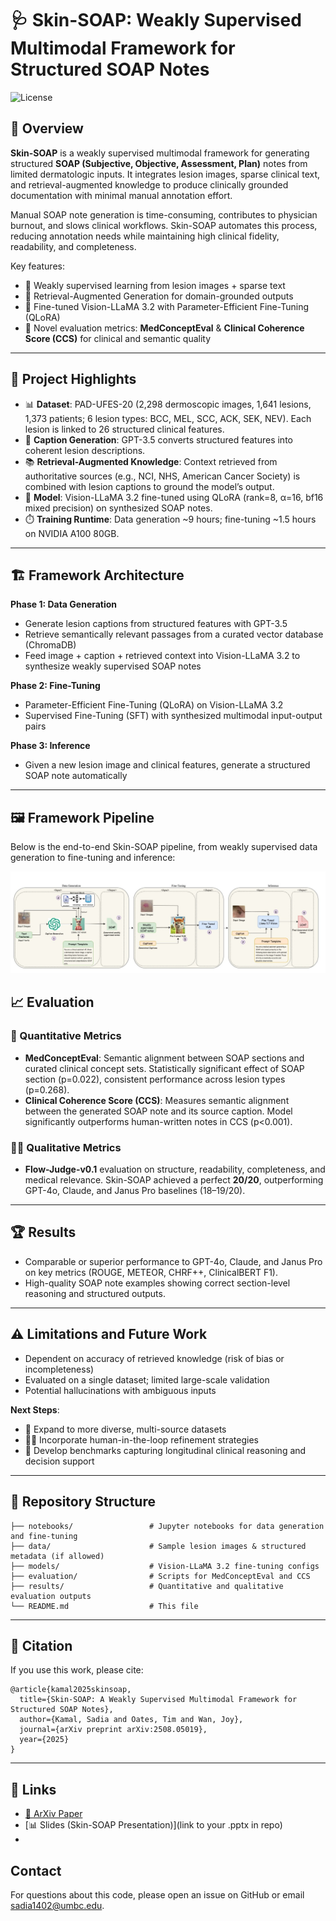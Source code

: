 # 🩺 Skin-SOAP: Weakly Supervised Multimodal Framework for Structured SOAP Notes  

![License](https://img.shields.io/badge/license-MIT-blue)  


## 🌟 Overview  
**Skin-SOAP** is a weakly supervised multimodal framework for generating structured **SOAP (Subjective, Objective, Assessment, Plan)** notes from limited dermatologic inputs. It integrates lesion images, sparse clinical text, and retrieval-augmented knowledge to produce clinically grounded documentation with minimal manual annotation effort.

Manual SOAP note generation is time-consuming, contributes to physician burnout, and slows clinical workflows. Skin-SOAP automates this process, reducing annotation needs while maintaining high clinical fidelity, readability, and completeness.  

Key features:
- 🔹 Weakly supervised learning from lesion images + sparse text  
- 🔹 Retrieval-Augmented Generation for domain-grounded outputs  
- 🔹 Fine-tuned Vision-LLaMA 3.2 with Parameter-Efficient Fine-Tuning (QLoRA)  
- 🔹 Novel evaluation metrics: **MedConceptEval** & **Clinical Coherence Score (CCS)** for clinical and semantic quality  

---

## 🚀 Project Highlights  
- 📊 **Dataset**: PAD-UFES-20 (2,298 dermoscopic images, 1,641 lesions, 1,373 patients; 6 lesion types: BCC, MEL, SCC, ACK, SEK, NEV). Each lesion is linked to 26 structured clinical features.  
- 📝 **Caption Generation**: GPT-3.5 converts structured features into coherent lesion descriptions.  
- 📚 **Retrieval-Augmented Knowledge**: Context retrieved from authoritative sources (e.g., NCI, NHS, American Cancer Society) is combined with lesion captions to ground the model’s output.  
- 🤖 **Model**: Vision-LLaMA 3.2 fine-tuned using QLoRA (rank=8, α=16, bf16 mixed precision) on synthesized SOAP notes.  
- ⏱️ **Training Runtime**: Data generation ~9 hours; fine-tuning ~1.5 hours on NVIDIA A100 80GB.  

---

## 🏗️ Framework Architecture  

**Phase 1: Data Generation**  
- Generate lesion captions from structured features with GPT-3.5  
- Retrieve semantically relevant passages from a curated vector database (ChromaDB)  
- Feed image + caption + retrieved context into Vision-LLaMA 3.2 to synthesize weakly supervised SOAP notes  

**Phase 2: Fine-Tuning**  
- Parameter-Efficient Fine-Tuning (QLoRA) on Vision-LLaMA 3.2  
- Supervised Fine-Tuning (SFT) with synthesized multimodal input-output pairs  

**Phase 3: Inference**  
- Given a new lesion image and clinical features, generate a structured SOAP note automatically  

---
## 🖼️ Framework Pipeline  

Below is the end-to-end Skin-SOAP pipeline, from weakly supervised data generation to fine-tuning and inference:

![Skin-SOAP Pipeline](assets/arch.jpg)


## 📈 Evaluation  

### 🔬 Quantitative Metrics  
- **MedConceptEval**: Semantic alignment between SOAP sections and curated clinical concept sets. Statistically significant effect of SOAP section (p=0.022), consistent performance across lesion types (p=0.268).  
- **Clinical Coherence Score (CCS)**: Measures semantic alignment between the generated SOAP note and its source caption. Model significantly outperforms human-written notes in CCS (p<0.001).  

### 👩‍⚕️ Qualitative Metrics  
- **Flow-Judge-v0.1** evaluation on structure, readability, completeness, and medical relevance. Skin-SOAP achieved a perfect **20/20**, outperforming GPT-4o, Claude, and Janus Pro baselines (18–19/20).  

---

## 🏆 Results  
- Comparable or superior performance to GPT-4o, Claude, and Janus Pro on key metrics (ROUGE, METEOR, CHRF++, ClinicalBERT F1).  
- High-quality SOAP note examples showing correct section-level reasoning and structured outputs.  

---

## ⚠️ Limitations and Future Work  
- Dependent on accuracy of retrieved knowledge (risk of bias or incompleteness)  
- Evaluated on a single dataset; limited large-scale validation  
- Potential hallucinations with ambiguous inputs  

**Next Steps**:  
- 🔄 Expand to more diverse, multi-source datasets  
- 🧑‍⚕️ Incorporate human-in-the-loop refinement strategies  
- 🧠 Develop benchmarks capturing longitudinal clinical reasoning and decision support  

---

## 📂 Repository Structure  

```
├── notebooks/                 # Jupyter notebooks for data generation and fine-tuning
├── data/                      # Sample lesion images & structured metadata (if allowed)
├── models/                    # Vision-LLaMA 3.2 fine-tuning configs
├── evaluation/                # Scripts for MedConceptEval and CCS
├── results/                   # Quantitative and qualitative evaluation outputs
└── README.md                  # This file
```

---

## 📑 Citation  

If you use this work, please cite:  

```
@article{kamal2025skinsoap,
  title={Skin-SOAP: A Weakly Supervised Multimodal Framework for Structured SOAP Notes},
  author={Kamal, Sadia and Oates, Tim and Wan, Joy},
  journal={arXiv preprint arXiv:2508.05019},
  year={2025}
}
```

---

## 🔗 Links  
- [📄 ArXiv Paper](https://arxiv.org/abs/2508.05019v1)  
- [📊 Slides (Skin-SOAP Presentation)](link to your .pptx in repo)
- 
## Contact

For questions about this code, please open an issue on GitHub or email sadia1402@umbc.edu.
